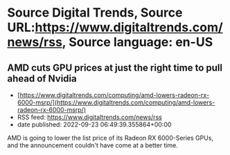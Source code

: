 # Source Digital Trends, Source URL:https://www.digitaltrends.com/news/rss, Source language: en-US

## AMD cuts GPU prices at just the right time to pull ahead of Nvidia
 - [https://www.digitaltrends.com/computing/amd-lowers-radeon-rx-6000-msrp/](https://www.digitaltrends.com/computing/amd-lowers-radeon-rx-6000-msrp/)
 - RSS feed: https://www.digitaltrends.com/news/rss
 - date published: 2022-09-23 06:49:39.355864+00:00

AMD is going to lower the list price of its Radeon RX 6000-Series GPUs, and the announcement couldn't have come at a better time.

